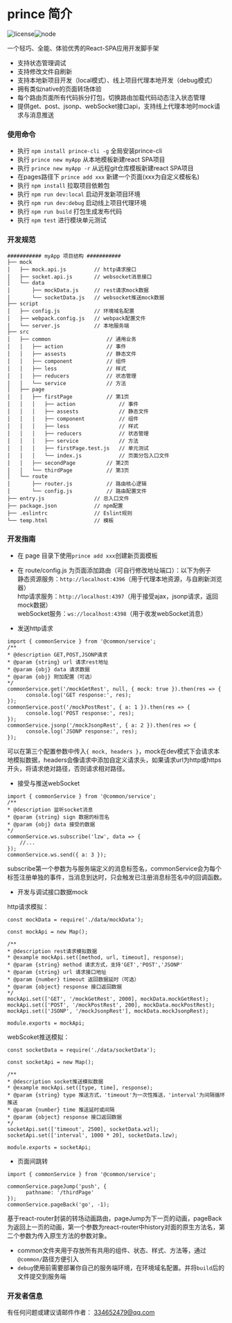 # prince 简介
![license](https://img.shields.io/badge/license-MIT-green.svg)![node](https://img.shields.io/badge/node-8.0%2B-brightgreen.svg)

一个轻巧、全能、体验优秀的React-SPA应用开发脚手架
- 支持状态管理调试
- 支持修改文件自刷新
- 支持本地新项目开发（local模式）、线上项目代理本地开发（debug模式）
- 拥有类似native的页面转场体验
- 每个路由页面所有代码拆分打包，切换路由加载代码动态注入状态管理
- 提供get、post、jsonp、webSocket接口api，支持线上代理本地时mock请求与消息推送

### 使用命令
- 执行 `npm install prince-cli -g` 全局安装prince-cli
- 执行 `prince new myApp` 从本地模板新建react SPA项目
- 执行 `prince new myApp -r` 从远程git仓库模板新建react SPA项目
- 在pages路径下 `prince add xxx` 新建一个页面(xxx为自定义模板名)
- 执行 `npm install` 拉取项目依赖包
- 执行 `npm run dev:local` 启动开发新项目环境
- 执行 `npm run dev:debug` 启动线上项目代理环境
- 执行 `npm run build` 打包生成发布代码
- 执行 `npm test` 进行模块单元测试
 
### 开发规范
    ########### myApp 项目结构 ###########
    ├── mock
    │   ├── mock.api.js         // http请求接口
    │   ├── socket.api.js       // websocket消息接口
    │   └── data
    │       ├── mockData.js     // rest请求mock数据
    │       └── socketData.js   // websocket推送mock数据
    ├── script
    │   ├── config.js           // 环境域名配置
    │   ├── webpack.config.js   // webpack配置文件
    │   └── server.js           // 本地服务端
    ├── src
    │   ├── common                  // 通用业务
    │   │   ├── action              // 事件
    │   │   ├── assests             // 静态文件
    │   │   ├── component           // 组件
    │   │   ├── less                // 样式
    │   │   ├── reducers            // 状态管理
    │   │   └── service             // 方法
    │   ├── page
    │   │   ├── firstPage           // 第1页
    │   │   │   ├── action              // 事件
    │   │   │   ├── assests             // 静态文件
    │   │   │   ├── component           // 组件
    │   │   │   ├── less                // 样式
    │   │   │   ├── reducers            // 状态管理
    │   │   │   ├── service             // 方法
    │   │   │   ├── firstPage.test.js   // 单元测试
    │   │   │   └── index.js            // 页面分包入口文件
    │   │   ├── secondPage          // 第2页   
    │   │   └── thirdPage           // 第3页
    │   └── route
    │       ├── router.js           // 路由核心逻辑
    │       └── config.js           // 路由配置文件
    ├── entry.js                // 总入口文件
    ├── package.json            // npm配置
    ├── .eslintrc               // Eslint规则
    └── temp.html               // 模板
  
### 开发指南
- 在 page 目录下使用`prince add xxx`创建新页面模板<br/>

- 在 route/config.js 为页面添加路由（可自行修改地址端口）：以下为例子 <br/>
静态资源服务：`http://localhost:4396`（用于代理本地资源，与自刷新浏览器）<br/>
http请求服务：`http://localhost:4397`（用于接受ajax，jsonp请求，返回mock数据）<br/>
webSocket服务：`ws://localhost:4398`（用于收发webSocket消息）<br/>

- 发送http请求
``` 
import { commonService } from '@common/service';
/**
* @description GET,POST,JSONP请求
* @param {string} url 请求rest地址
* @param {obj} data 请求数据
* @param {obj} 附加配置（可选）
*/
commonService.get('/mockGetRest', null, { mock: true }).then(res => {
      console.log('GET response:', res);
});
commonService.post('/mockPostRest', { a: 1 }).then(res => {
      console.log('POST response:', res);
});
commonService.jsonp('/mockJsonpRest', { a: 2 }).then(res => {
      console.log('JSONP response:', res);
});
``` 
可以在第三个配置参数中传入`{ mock, headers }`，mock在dev模式下会请求本地模拟数据，headers会像请求中添加自定义请求头，如果请求url为http或https开头，将请求绝对路径，否则请求相对路径。

- 接受与推送webSocket
``` 
import { commonService } from '@common/service';
/**
* @description 监听socket消息
* @param {string} sign 数据的标签名
* @param {obj} data 接受的数据
*/
commonService.ws.subscribe('lzw', data => {
	//...
});
commonService.ws.send({ a: 3 });
``` 
subscribe第一个参数为与服务端定义的消息标签名，commonService会为每个标签注册单独的事件，当消息到达时，只会触发已注册消息标签名中的回调函数。

- 开发与调试接口数据mock<br/>

http请求模拟：
``` 
const mockData = require('./data/mockData');

const mockApi = new Map();

/**
* @description rest请求模拟数据
* @example mockApi.set([method, url, timeout], response);
* @param {string} method 请求方式，支持'GET','POST','JSONP'
* @param {string} url 请求接口地址
* @param {number} timeout 返回数据延时（可选）
* @param {object} response 接口返回数据
*/
mockApi.set(['GET', '/mockGetRest', 2000], mockData.mockGetRest);
mockApi.set(['POST', '/mockPostRest', 200], mockData.mockPostRest);
mockApi.set(['JSONP', '/mockJsonpRest'], mockData.mockJsonpRest);

module.exports = mockApi;
``` 

webScoket推送模拟：
``` 
const socketData = require('./data/socketData');

const socketApi = new Map();

/**
* @description socket推送模拟数据
* @example mockApi.set([type, time], response);
* @param {string} type 推送方式，'timeout'为一次性推送，'interval'为间隔循环推送
* @param {number} time 推送延时或间隔
* @param {object} response 接口返回数据
*/
socketApi.set(['timeout', 2500], socketData.wzl);
socketApi.set(['interval', 1000 * 20], socketData.lzw);

module.exports = socketApi;
``` 

- 页面间跳转

``` 
import { commonService } from '@common/service';

commonService.pageJump('push', {
      pathname: '/thirdPage'
});
commonService.pageBack('go', -1);
``` 
基于react-router封装的转场动画路由，pageJump为下一页的动画，pageBack为返回上一页的动画，第一个参数为react-router中history对面的原生方法名，第二个参数为传入原生方法的参数对象。

- common文件夹用于存放所有共用的组件、状态、样式、方法等，通过`@common/`路径方便引入
- `debug`使用前需要部署你自己的服务端环境，在环境域名配置。并将`build`后的文件提交到服务端<br/>

### 开发者信息
有任何问题或建议请邮件作者：
334652479@qq.com
